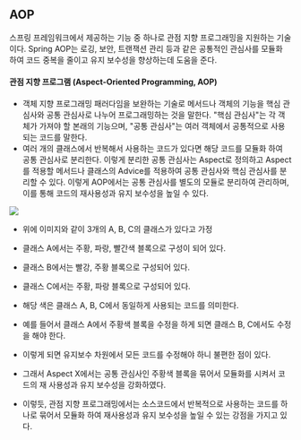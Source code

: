 ## AOP

스프링 프레임워크에서 제공하는 기능 중 하나로 관점 지향 프로그래밍을 지원하는 기술이다.
Spring AOP는 로깅, 보안, 트랜잭션 관리 등과 같은 공통적인 관심사를 모듈화 하여 코드 중복을 줄이고 유지 보수성을 향상하는데 도움을 준다.

#### 관점 지향 프로그램 (Aspect-Oriented Programming, AOP)

- 객체 지향 프로그래밍 패러다임을 보완하는 기술로 메서드나 객체의 기능을 핵심 관심사와 공통 관심사로 나누어 프로그래밍하는 것을 말한다.
"핵심 관심사"는 각 객체가 가져야 할 본래의 기능으며, "공통 관심사"는 여러 객체에서 공통적으로 사용되는 코드를 말한다.
- 여러 개의 클래스에서 반복해서 사용하는 코드가 있다면 해당 코드를 모듈화 하여 공통 관심사로 분리한다.
이렇게 분리한 공통 관심사는 Aspect로 정의하고 Aspect를 적용할 메서드나 클래스의 Advice를 적용하여 공통 관심사와 핵심 관심사를 분리할 수 있다.
이렇게 AOP에서는 공통 관심사를 별도의 모듈로 분리하여 관리하며, 이를 통해 코드의 재사용성과 유지 보수성을 높일 수 있다.

![](https://img1.daumcdn.net/thumb/R1280x0/?scode=mtistory2&fname=https%3A%2F%2Fblog.kakaocdn.net%2Fdn%2FeNJDYG%2FbtszlXA9nf4%2FO8iWnWIxfiJP97JNkNNkG0%2Fimg.png)

-  위에 이미지와 같이 3개의 A, B, C의 클래스가 있다고 가정

- 클래스 A에서는 주황, 파랑, 빨간색 블록으로 구성이 되어 있다.
- 클래스 B에서는 빨강, 주황 블록으로 구성되어 있다.
- 클래스 C에서는 주황, 파랑 블록으로 구성되어 있다. 
- 해당 색은 클래스 A, B, C에서 동일하게 사용되는 코드를 의미한다.

- 예를 들어서 클래스 A에서 주황색 블록을 수정을 하게 되면 클래스 B, C에서도 수정을 해야 한다. 
- 이렇게 되면 유지보수 차원에서 모든 코드를 수정해야 하니 불편한 점이 있다. 
- 그래서 Aspect X에서는 공통 관심사인 주황색 블록을 묶어서 모듈화를 시켜서 코드의 재 사용성과 유지 보수성을 강화하였다. 
- 이렇듯, 관점 지향 프로그래밍에서는 소스코드에서 반복적으로 사용하는 코드를 하나로 묶어서 모듈화 하여 재사용성과 유지 보수성을 높일 수 있는 강점을 가지고 있다.
